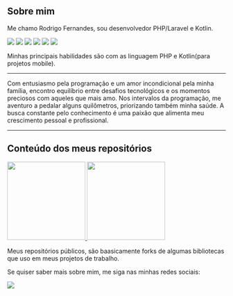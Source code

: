 
## Sobre mim

Me chamo Rodrigo Fernandes, sou desenvolvedor PHP/Laravel e Kotlin.

<div>
  <img src="https://img.shields.io/badge/PHP-7a86b8?style=for-the-badge&logo=php&logoColor=white" />
  <img src="https://img.shields.io/badge/Laravel-f9322c?&style=for-the-badge&logo=laravel&logoColor=white" />
  <img src="https://img.shields.io/badge/JS-efd81d?style=for-the-badge&logo=javascript&logoColor=white" />
  <img src="https://img.shields.io/badge/React-3b5182?style=for-the-badge&logo=react&logoColor=white" />
  <img src="https://img.shields.io/badge/Kotlin-7f52ff?style=for-the-badge&logo=kotlin&logoColor=white" />
  <img src="https://img.shields.io/badge/Android-7fb149?style=for-the-badge&logo=android&logoColor=white" />
</div>

Minhas principais habilidades são com as linguagem PHP e Kotlin(para projetos mobile).

<hr width="100%" src="https://user-images.githubusercontent.com/8989346/136876224-bac0a91f-63a8-45ea-b5fc-6618bddf2335.gif" />

Com entusiasmo pela programação e um amor incondicional pela minha família, encontro equilíbrio entre desafios tecnológicos e os momentos preciosos com aqueles que mais amo. Nos intervalos da programação, me aventuro a pedalar alguns quilômetros, priorizando também minha saúde. A busca constante pelo conhecimento é uma paixão que alimenta meu crescimento pessoal e profissional.

<hr width="100%" src="https://user-images.githubusercontent.com/8989346/136876224-bac0a91f-63a8-45ea-b5fc-6618bddf2335.gif" />

## Conteúdo dos meus repositórios

<div>
  <a href="https://github.com/rodrigofs">
    <img height="180em" src="https://github-readme-stats.vercel.app/api/top-langs/?username=rodrigofs&layout=compact&theme=radical" />
    <img height="180em" src="https://github-readme-stats.vercel.app/api?username=rodrigofs&show_icons=true&theme=radical" />
  </a>
</div>

Meus repositórios públicos, são baasicamente forks de algumas bibliotecas que uso em meus projetos de trabalho.

Se quiser saber mais sobre mim, me siga nas minhas redes sociais:

<a href="https://www.linkedin.com/in/rodrig0fs/"> <img src="https://img.shields.io/badge/LinkedIn-0077B5?style=for-the-badge&logo=linkedin&logoColor=white" /></a>
